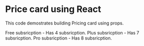 # Price card using React

This code demostrates building Pricing card using props.

Free subsricption - Has 4 subsricption.
Plus subsricption - Has 7 subsricption.
Pro subsricption - Has 8 subsricption.
